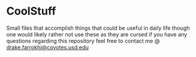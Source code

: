 # CoolStuff
Small files that accomplish things that could be useful in daily life though one would likely rather not use these as they are cursed
if you have any questions regarding this repository feel free to contact me @ drake.farrokhi@coyotes.usd.edu
